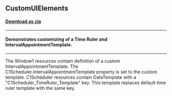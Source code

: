 ## CustomUIElements
#### [Download as zip](https://downgit.github.io/#/home?url=https://github.com/GrapeCity/ComponentOne-WPF-Samples/tree/master/NET_4.5.2/C1.WPF.Schedule/CS/CustomUIElements)
____
#### Demonstrates customizing of a Time Ruler and IntervalAppointmentTemplate.
____
The Window1 resources contain definition of a custom IntervalAppointmentTemplate. 
The C1Scheduler.IntervalAppointmentTemplate property is set to the custom template.
C1Scheduler resources contain DataTemplate with a "C1Scheduler_TimeRuler_Template" key.
This template replaces default time ruler template with the same key.
